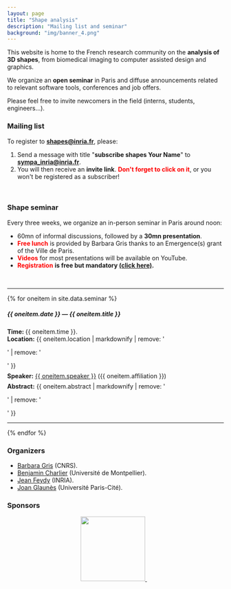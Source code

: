 ```yaml
---
layout: page
title: "Shape analysis"
description: "Mailing list and seminar"
background: "img/banner_4.png"
---
```



This website is home to the French research community on the **analysis of 3D shapes**, from biomedical imaging to computer assisted design and graphics.

We organize an **open seminar** in Paris and diffuse announcements related to relevant software tools, conferences and job offers.

Please feel free to invite newcomers in the field (interns, students, engineers...).

### Mailing list


To register to **shapes@inria.fr**, please:

1. Send a message with title "**subscribe shapes Your Name**" to **[sympa_inria@inria.fr](mailto:sympa_inria@inria.fr)**.
2. You will then receive an **invite link**. <span style="color:red">**Don't forget to click on it**</span>, or you won't be registered as a subscriber!

<br/>

### Shape seminar

Every three weeks, we organize an in-person seminar in Paris around noon:

  - 60mn of informal discussions, followed by a **30mn presentation**.
  - <span style="color:red">**Free lunch**</span> is provided by Barbara Gris thanks to an Emergence(s) grant of the Ville de Paris.
  - <span style="color:red">**Videos**</span> for most presentations will be available on YouTube.
  - <span style="color:red">**Registration**</span> **is free but mandatory [(click here)](https://forms.gle/vCJExSJDWaQiDitY7).**

<br/>

<hr>
{% for oneitem in site.data.seminar %}
   <h5>{{ oneitem.date }} &#8212; {{ oneitem.title }}</h5>
  <p>
  <b>Time: </b> {{ oneitem.time }}. <br/>
  <b>Location:</b> {{ oneitem.location | markdownify | remove: '<p>' | remove: '</p>' }}
  <div style="margin-bottom:0.5em;"></div> 
  <b>Speaker:</b> <a href="{{ oneitem.url }}">{{ oneitem.speaker }}</a>  ({{ oneitem.affiliation }}) 
  <div style="margin-bottom:0.5em;"></div> 
  <b>Abstract:</b> {{ oneitem.abstract | markdownify | remove: '<p>' | remove: '</p>'  }}
  </p>
  <hr>
{% endfor %}



### Organizers

- [Barbara Gris](http://gris.perso.math.cnrs.fr/) (CNRS).
- [Benjamin Charlier](https://imag.umontpellier.fr/~charlier/index.php?page=index) (Université de Montpellier).
- [Jean Feydy](https://www.jeanfeydy.com/) (INRIA).
- [Joan Glaunès](https://helios2.mi.parisdescartes.fr/~glaunes/) (Université Paris-Cité).


### Sponsors

<p align="center">

<a href="https://www.sciencesmaths-paris.fr/">
<img width="150" src="../img/logo-fsmp.png"/>
</a>&nbsp;&nbsp;

</p>
